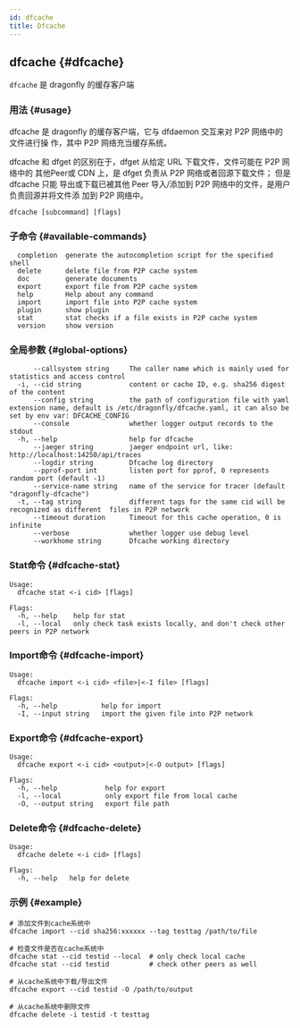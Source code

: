 ```yaml
---
id: dfcache
title: Dfcache
---
```


## dfcache {#dfcache}

`dfcache` 是 dragonfly 的缓存客户端

### 用法 {#usage}

dfcache 是 dragonfly 的缓存客户端，它与 dfdaemon 交互来对 P2P 网络中的文件进行操
作，其中 P2P 网络充当缓存系统。

dfcache 和 dfget 的区别在于，dfget 从给定 URL 下载文件，文件可能在 P2P 网络中的
其他Peer或 CDN 上，是 dfget 负责从 P2P 网络或者回源下载文件； 但是 dfcache 只能
导出或下载已被其他 Peer 导入/添加到 P2P 网络中的文件，是用户负责回源并将文件添
加到 P2P 网络中。

```shell
dfcache [subcommand] [flags]
```

### 子命令 {#available-commands}

```shell
  completion  generate the autocompletion script for the specified shell
  delete      delete file from P2P cache system
  doc         generate documents
  export      export file from P2P cache system
  help        Help about any command
  import      import file into P2P cache system
  plugin      show plugin
  stat        stat checks if a file exists in P2P cache system
  version     show version
```

### 全局参数 {#global-options}

<!-- markdownlint-disable -->

```text
      --callsystem string     The caller name which is mainly used for statistics and access control
  -i, --cid string            content or cache ID, e.g. sha256 digest of the content
      --config string         the path of configuration file with yaml extension name, default is /etc/dragonfly/dfcache.yaml, it can also be set by env var: DFCACHE_CONFIG
      --console               whether logger output records to the stdout
  -h, --help                  help for dfcache
      --jaeger string         jaeger endpoint url, like: http://localhost:14250/api/traces
      --logdir string         Dfcache log directory
      --pprof-port int        listen port for pprof, 0 represents random port (default -1)
      --service-name string   name of the service for tracer (default "dragonfly-dfcache")
  -t, --tag string            different tags for the same cid will be recognized as different  files in P2P network
      --timeout duration      Timeout for this cache operation, 0 is infinite
      --verbose               whether logger use debug level
      --workhome string       Dfcache working directory
```

### Stat命令 {#dfcache-stat}

<!-- markdownlint-disable -->

```text
Usage:
  dfcache stat <-i cid> [flags]

Flags:
  -h, --help    help for stat
  -l, --local   only check task exists locally, and don't check other peers in P2P network
```

### Import命令 {#dfcache-import}

<!-- markdownlint-disable -->

```text
Usage:
  dfcache import <-i cid> <file>|<-I file> [flags]

Flags:
  -h, --help           help for import
  -I, --input string   import the given file into P2P network
```

### Export命令 {#dfcache-export}

<!-- markdownlint-disable -->

```text
Usage:
  dfcache export <-i cid> <output>|<-O output> [flags]

Flags:
  -h, --help            help for export
  -l, --local           only export file from local cache
  -O, --output string   export file path
```

### Delete命令 {#dfcache-delete}

<!-- markdownlint-disable -->

```text
Usage:
  dfcache delete <-i cid> [flags]

Flags:
  -h, --help   help for delete
```

### 示例 {#example}

```shell
# 添加文件到cache系统中
dfcache import --cid sha256:xxxxxx --tag testtag /path/to/file

# 检查文件是否在cache系统中
dfcache stat --cid testid --local  # only check local cache
dfcache stat --cid testid          # check other peers as well

# 从cache系统中下载/导出文件
dfcache export --cid testid -O /path/to/output

# 从cache系统中删除文件
dfcache delete -i testid -t testtag
```
